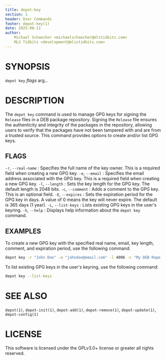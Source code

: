 ```yaml
---
title: depot-key
section: 1
header: User Commands
footer: depot-key(1)
date: 2025-08-11
author:
    Michael Schaecher <michaelschaecher@mlstidbits.com>
    MLS Tidbits <development@mlistidbits.com>
---
```


# SYNOPSIS

`depot key` *flags*  arg...

# DESCRIPTION

The `depot key` command is used to manage GPG keys for signing the `Release` files in a DEB package repository. Signing the `Release` file ensures the authenticity and integrity of the packages in the repository, allowing users to verify that the packages have not been tampered with and are from a trusted source. This command provides options to create and/or list GPG keys.

## FLAGS

`-r`, `--real-name` <full-name>
: Specifies the full name of the key owner. This is a required field when creating a new GPG key.
`-e`, `--email` <email-address>
: Specifies the email address associated with the GPG key. This is a required field when creating a new GPG key.
`-l`, `--length` <length>
: Sets the key length for the GPG key. The default length is 2048 bits.
`-c`, `--comment` <comment>
: Adds a comment to the GPG key. This is an optional field.
`-E`, `--expires` <days>
: Sets the expiration period for the GPG key in days. A value of 0 means the key will never expire. The default is 365 days (1 year).
`-L`, `--list-keys`
: Lists existing GPG keys in the user's keyring.
`-h`, `--help`
: Displays help information about the `depot key` command.

## EXAMPLES

To create a new GPG key with the specified real name, email, key length, comment, and expiration period, use the following command:

```bash
depot key -r "John Doe" -e "johndoe@email.com" -l 4096 -c "My DEB Repo Key" -E 730
```

To list existing GPG keys in the user's keyring, use the following command:

```bash
depot key --list-keys
```

# SEE ALSO

`depot(1)`, `depot-init(1)`, `depot-add(1)`, `depot-remove(1)`, `depot-update(1)`, `depot-config(1)`

# LICENSE

This software is licensed under the GPLv3.0+ license or greater all rights reserved.
